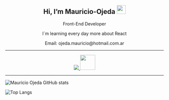 <h2 align="center">
  Hi, I’m Mauricio-Ojeda 
    <a target="_blank" rel="noopener noreferrer"        href="https://camo.githubusercontent.com/e8e7b06ecf583bc040eb60e44eb5b8e0ecc5421320a92929ce21522dbc34c891/68747470733a2f2f6d656469612e67697068792e636f6d2f6d656469612f6876524a434c      467a6361737252346961377a2f67697068792e676966"><img src="https://camo.githubusercontent.com/e8e7b06ecf583bc040eb60e44eb5b8e0ecc5421320a92929ce21522dbc34c891/68747470733a2f2f6d656469612e67697068792e636f6d2f6d656469612f6876524a434c467a6361737252346961377a2f67697068792e676966" width="28" data-canonical-src="https://media.giphy.com/media/hvRJCLFzcasrR4ia7z/giphy.gif" style="max-width: 100%;"></a>
</h2>
<p align="center">Front-End Developer</p>
<p align="center">I´m learning every day more about React</p>
<p align="center">Email: ojeda.mauricio@hotmail.com.ar</p>

<hr/>
<div align="center" > 
  <a href="https://www.linkedin.com/in/mauricio-ojeda-9a47704a/" target="_blank" align="center" > <img src="https://img.icons8.com/color/48/000000/linkedin.png"/> </a>
  <a href="https://mauricio-ojeda-portfolio.netlify.app" target="_blank" align="center"><img src="https://cdn-icons-png.flaticon.com/512/1150/1150626.png"  width="48"/></a>
</div>
<hr/>

![Mauricio Ojeda GitHub stats](https://github-readme-stats.vercel.app/api?username=Mauricio-Ojeda&count_private=true&show_icons=true&theme=radical)

![Top Langs](https://github-readme-stats.vercel.app/api/top-langs/?username=Mauricio-Ojeda&theme=radical)
     
<!---
Mauricio-Ojeda/Mauricio-Ojeda is a ✨ special ✨ repository because its `README.md` (this file) appears on your GitHub profile.
You can click the Preview link to take a look at your changes.
--->
   
